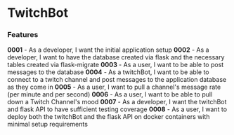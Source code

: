 # TwitchBot

### Features
__0001__ - As a developer, I want the initial application setup
__0002__ - As a developer, I want to have the database created via flask and the necessary tables created via flask-migrate
__0003__ - As a user, I want to be able to post messages to the database
__0004__ - As a twitchBot, I want to be able to connect to a twitch channel and post messages to the application database as they come in
__0005__ - As a user, I want to pull a channel's message rate (per minute and per second)
__0006__ - As a user, I want to be able to pull down a Twitch Channel's mood
__0007__ - As a developer, I want the twitchBot and flask API to have sufficient testing coverage
__0008__ - As a user, I want to deploy both the twitchBot and the flask API on docker containers with minimal setup requirements